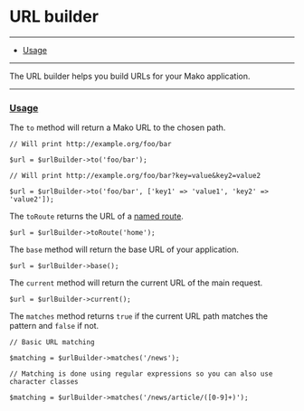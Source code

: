 # URL builder

--------------------------------------------------------

* [Usage](#usage)

--------------------------------------------------------

The URL builder helps you build URLs for your Mako application.

--------------------------------------------------------

### <a id="usage" href="#usage">Usage</a>

The `to` method will return a Mako URL to the chosen path.

```
// Will print http://example.org/foo/bar

$url = $urlBuilder->to('foo/bar');

// Will print http://example.org/foo/bar?key=value&key2=value2

$url = $urlBuilder->to('foo/bar', ['key1' => 'value1', 'key2' => 'value2']);
```

The `toRoute` returns the URL of a [named route](:base_url:/docs/:version:/routing-and-controllers:routing#reverse_routing).

```
$url = $urlBuilder->toRoute('home');
```

The `base` method will return the base URL of your application.

```
$url = $urlBuilder->base();
```

The `current` method will return the current URL of the main request.

```
$url = $urlBuilder->current();
```

The `matches` method returns `true` if the current URL path matches the pattern and `false` if not.

```
// Basic URL matching

$matching = $urlBuilder->matches('/news');

// Matching is done using regular expressions so you can also use character classes

$matching = $urlBuilder->matches('/news/article/([0-9]+)');
```
